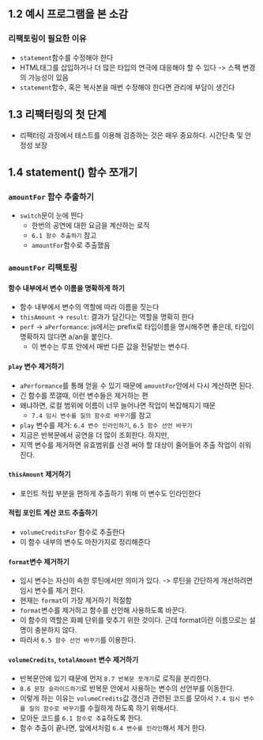 ## 1.2 예시 프로그램을 본 소감
### 리팩토링이 필요한 이유
- `statement`함수를 수정해야 한다
- HTML태그를 삽입하거나 더 많은 타입의 연극에 대응해야 할 수 있다 -> 스펙 변경의 가능성이 있음
- `statement`함수, 혹은 복사본을 매번 수정해야 한다면 관리에 부담이 생긴다

## 1.3 리팩터링의 첫 단계
- 리팩터링 과정에서 테스트를 이용해 검증하는 것은 매우 중요하다. 시간단축 및 안정성 보장

## 1.4 statement() 함수 쪼개기
### `amountFor` 함수 추출하기
- `switch`문이 눈에 띈다
  - 한번의 공연에 대한 요금을 계산하는 로직
  - `6.1 함수 추출하기` 참고
  - `amountFor`함수로 추출했음
### `amountFor` 리팩토링
#### 함수 내부에서 변수 이름을 명확하게 하기
  - 함수 내부에서 변수의 역할에 따라 이름을 짓는다
  - `thisAmount` -> `result`: 결과가 담긴다는 역할을 명확히 한다
  - `perf` -> `aPerformance`: js에서는 prefix로 타입이름을 명시해주면 좋은데, 타입이 명확하지 않다면 a/an을 붙인다.
    - 이 변수는 루프 안에서 매번 다른 값을 전달받는 변수다.
#### `play` 변수 제거하기
  - `aPerformance`를 통해 얻을 수 있기 때문에 `amountFor`안에서 다시 계산하면 된다.
  - 긴 함수를 쪼갤때, 이런 변수들은 제거하는 편
  - 왜냐하면, 로컬 범위에 이름이 너무 늘어나면 작업이 복잡해지기 때문
    - `7.4 임시 변수를 질의 함수로 바꾸기`를 참고
  - `play` 변수를 제거: `6.4 변수 인라인하기`, `6.5 함수 선언 바꾸기`
  - 지금은 반복문에서 공연을 더 많이 조회한다. 하지만,
  - 지역 변수를 제거하면 유효범위를 신경 써야 할 대상이 줄어들어 추출 작업이 쉬워진다.
#### `thisAmount` 제거하기
  - 포인트 적립 부분을 편하게 추출하기 위해 이 변수도 인라인한다
#### 적립 포인트 계산 코드 추출하기
  - `volumeCreditsFor` 함수로 추출한다
  - 이 함수 내부의 변수도 마찬가지로 정리해준다
#### `format`변수 제거하기
  - 임시 변수는 자신이 속한 루틴에서만 의미가 있다. -> 루틴을 간단하게 개선하려면 임시 변수를 제거 한다.
  - 현재는 `format`이 가장 제거하기 적절함
  - `format`변수를 제거하고 함수를 선언해 사용하도록 바꾼다.
  - 이 함수의 역할은 화폐 단위를 맞추기 위한 것이다. 근데 format이란 이름으로는 설명이 충분하지 않다.
  - 따라서 `6.5 함수 선언 바꾸기`를 이용한다.
#### `volumeCredits`, `totalAmount` 변수 제거하기
  - 반복문안에 있기 때문에 먼저 `8.7 반복문 쪼개기`로 로직을 분리한다.
  - `8.6 문장 슬라이드하기`로 반복문 안에서 사용하는 변수의 선언부를 이동한다.
  - 이렇게 하는 이유는 `volumeCredits`값 갱신과 관련된 코드를 모아서 `7.4 임시 변수를 질의 함수로 바꾸기`를 수월하게 하도록 하기 위해서다.
  - 모아둔 코드를 `6.1 함수로 추출`하도록 한다.
  - 함수 추출이 끝나면, 앞에서처럼 `6.4 변수를 인라인`해서 제거 한다.
